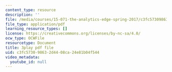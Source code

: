 ```yaml
---
content_type: resource
description: ''
file: /media/courses/15-071-the-analytics-edge-spring-2017/c3fc573098632d4408ca24e81b04f544_AlDhA-NY5IA.pdf
file_type: application/pdf
learning_resource_types: []
license: https://creativecommons.org/licenses/by-nc-sa/4.0/
ocw_type: OCWFile
resourcetype: Document
title: 3play pdf file
uid: c3fc5730-9863-2d44-08ca-24e81b04f544
video_metadata:
  youtube_id: null
---
```

